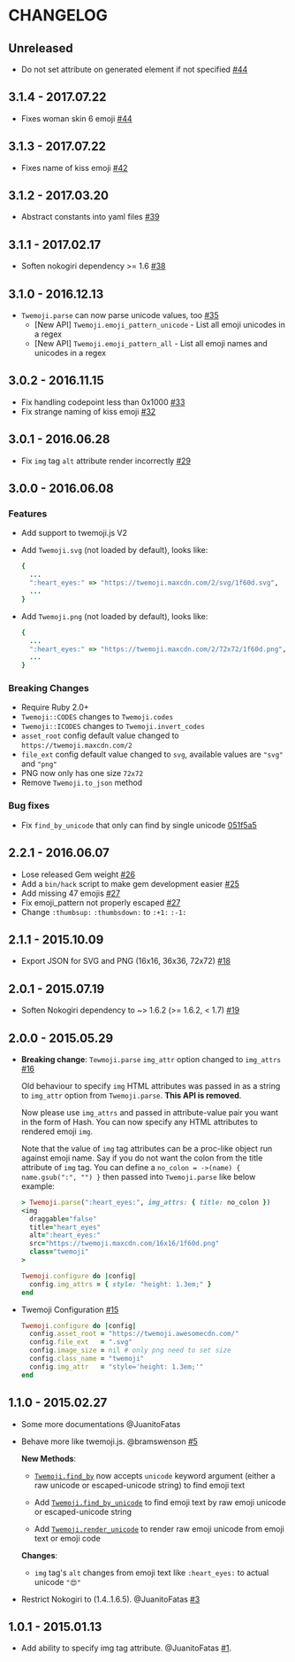 # CHANGELOG

## Unreleased

- Do not set attribute on generated element if not specified [#44](https://github.com/jollygoodcode/twemoji/pull/49)

## 3.1.4 - 2017.07.22

- Fixes woman skin 6 emoji [#44](https://github.com/jollygoodcode/twemoji/pull/44)

## 3.1.3 - 2017.07.22

- Fixes name of kiss emoji [#42](https://github.com/jollygoodcode/twemoji/pull/42)

## 3.1.2 - 2017.03.20

- Abstract constants into yaml files [#39](https://github.com/jollygoodcode/twemoji/pull/39)

## 3.1.1 - 2017.02.17

- Soften nokogiri dependency >= 1.6 [#38](https://github.com/jollygoodcode/twemoji/pull/38)

## 3.1.0 - 2016.12.13

- `Twemoji.parse` can now parse unicode values, too [#35](https://github.com/jollygoodcode/twemoji/pull/35)
  * [New API] `Twemoji.emoji_pattern_unicode` - List all emoji unicodes in a regex
  * [New API] `Twemoji.emoji_pattern_all` - List all emoji names and unicodes in a regex

## 3.0.2 - 2016.11.15

- Fix handling codepoint less than 0x1000 [#33](https://github.com/jollygoodcode/twemoji/pull/33)
- Fix strange naming of kiss emoji [#32](https://github.com/jollygoodcode/twemoji/pull/32)

## 3.0.1 - 2016.06.28

- Fix `img` tag `alt` attribute render incorrectly [#29](https://github.com/jollygoodcode/twemoji/pull/29)

## 3.0.0 - 2016.06.08

### Features

- Add support to twemoji.js V2
- Add `Twemoji.svg` (not loaded by default), looks like:

  ```ruby
  {
    ...
    ":heart_eyes:" => "https://twemoji.maxcdn.com/2/svg/1f60d.svg",
    ...
  }
  ```

- Add `Twemoji.png` (not loaded by default), looks like:

  ```ruby
  {
    ...
    ":heart_eyes:" => "https://twemoji.maxcdn.com/2/72x72/1f60d.png",
    ...
  }
  ```

### Breaking Changes

- Require Ruby 2.0+
- `Twemoji::CODES` changes to `Twemoji.codes`
- `Twemoji::ICODES` changes to `Twemoji.invert_codes`
- `asset_root` config default value changed to `https://twemoji.maxcdn.com/2`
- `file_ext` config default value changed to `svg`, available values are `"svg"` and `"png"`
- PNG now only has one size `72x72`
- Remove `Twemoji.to_json` method

### Bug fixes

- Fix `find_by_unicode` that only can find by single unicode [051f5a5](https://github.com/jollygoodcode/twemoji/commit/051f5a57c40f24d8d5caa65b462a9bee01545412)

## 2.2.1 - 2016.06.07

- Lose released Gem weight [#26](https://github.com/jollygoodcode/twemoji/pull/26)
- Add a `bin/hack` script to make gem development easier [#25](https://github.com/jollygoodcode/twemoji/pull/25)
- Add missing 47 emojis [#27](https://github.com/jollygoodcode/twemoji/pull/27)
- Fix emoji_pattern not properly escaped [#27](https://github.com/jollygoodcode/twemoji/pull/27)
- Change `:thumbsup:` `:thumbsdown:` to `:+1:` `:-1:`

## 2.1.1 - 2015.10.09

- Export JSON for SVG and PNG (16x16, 36x36, 72x72) [#18](https://github.com/jollygoodcode/twemoji/pull/18)

## 2.0.1 - 2015.07.19

- Soften Nokogiri dependency to ~> 1.6.2 (>= 1.6.2, < 1.7) [#19](https://github.com/jollygoodcode/twemoji/pull/19)

## 2.0.0 - 2015.05.29

- **Breaking change**: `Tewmoji.parse` `img_attr` option changed to `img_attrs` [#16](https://github.com/jollygoodcode/twemoji/pull/16)

  Old behaviour to specify `img` HTML attributes was passed in as a string to
  `img_attr` option from `Twemoji.parse`. **This API is removed**.

  Now please use `img_attrs` and passed in attribute-value pair you want in the
  form of Hash. You can now specify any HTML attributes to rendered emoji `img`.

  Note that the value of `img` tag attributes can be a proc-like object run
  against emoji name. Say if you do not want the colon from the title attribute
  of `img` tag. You can define a `no_colon = ->(name) { name.gsub(":", "") }`
  then passed into `Twemoji.parse` like below example:

  ```ruby
  > Twemoji.parse(":heart_eyes:", img_attrs: { title: no_colon })
  <img
    draggable="false"
    title="heart_eyes"
    alt=":heart_eyes:"
    src="https://twemoji.maxcdn.com/16x16/1f60d.png"
    class="twemoji"
  >
  ```

  ```ruby
  Twemoji.configure do |config|
    config.img_attrs = { style: "height: 1.3em;" }
  end
  ```

- Twemoji Configuration [#15](https://github.com/jollygoodcode/twemoji/pull/15)

  ```ruby
  Twemoji.configure do |config|
    config.asset_root = "https://twemoji.awesomecdn.com/"
    config.file_ext   = ".svg"
    config.image_size = nil # only png need to set size
    config.class_name = "twemoji"
    config.img_attr   = "style='height: 1.3em;'"
  end
  ```

## 1.1.0 - 2015.02.27

- Some more documentations @JuanitoFatas

- Behave more like twemoji.js. @bramswenson [#5](https://github.com/jollygoodcode/twemoji/pull/5)

  **New Methods**:

  * [`Twemoji.find_by`](https://github.com/jollygoodcode/twemoji/blob/fe2810ddbe1f2cfdb496bcdd9e1576ba1e05eb06/lib/twemoji.rb#L9-L35) now accepts `unicode` keyword argument (either a raw unicode or escaped-unicode string) to find emoji text

  * Add [`Twemoji.find_by_unicode`](https://github.com/jollygoodcode/twemoji/blob/fe2810ddbe1f2cfdb496bcdd9e1576ba1e05eb06/lib/twemoji.rb#L61-L71) to find emoji text by raw emoji unicode or escaped-unicode string

  * Add [`Twemoji.render_unicode`](https://github.com/jollygoodcode/twemoji/blob/fe2810ddbe1f2cfdb496bcdd9e1576ba1e05eb06/lib/twemoji.rb#L73-L86) to render raw emoji unicode from emoji text or emoji code

  **Changes**:

  * `img` tag's `alt` changes from emoji text like `:heart_eyes:` to actual unicode `"😍"`

- Restrict Nokogiri to (1.4..1.6.5). @JuanitoFatas [#3](https://github.com/jollygoodcode/twemoji/pull/3)

## 1.0.1 - 2015.01.13

- Add ability to specify img tag attribute. @JuanitoFatas [#1](https://github.com/jollygoodcode/twemoji/pull/1).
